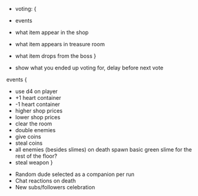 * voting: {
 * events
 * what item appear in the shop
 * what item appears in treasure room
 * what item drops from the boss
}

* show what you ended up voting for, delay before next vote

events {
 + use d4 on player
 + +1 heart container
 + -1 heart container
 + higher shop prices
 + lower shop prices
 + clear the room
 + double enemies
 + give coins
 + steal coins
 + all enemies (besides slimes) on death spawn basic green slime for the rest of the floor?
 + steal weapon
}

* Random dude selected as a companion per run
* Chat reactions on death
* New subs/followers celebration
